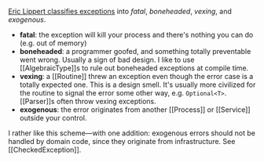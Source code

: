 [Eric Lippert classifies exceptions](https://ericlippert.com/2008/09/10/vexing-exceptions/) into _fatal_, _boneheaded_, _vexing_, and _exogenous_.

- **fatal**: the exception will kill your process and there's nothing you can do (e.g. out of memory)
- **boneheaded**: a programmer goofed, and something totally preventable went wrong. Usually a sign of bad design. I like to use [[AlgebraicType]]s to rule out boneheaded exceptions at compile time.
- **vexing**: a [[Routine]] threw an exception even though the error case is a totally expected one. This is a design smell. It's usually more civilized for the routine to signal the error some other way, e.g. `Optional<T>`. [[Parser]]s often throw vexing exceptions.
- **exogenous**: the error originates from another [[Process]] or [[Service]] outside your control.

I rather like this scheme—with one addition: exogenous errors should not be handled by domain code, since they originate from infrastructure. See [[CheckedException]].